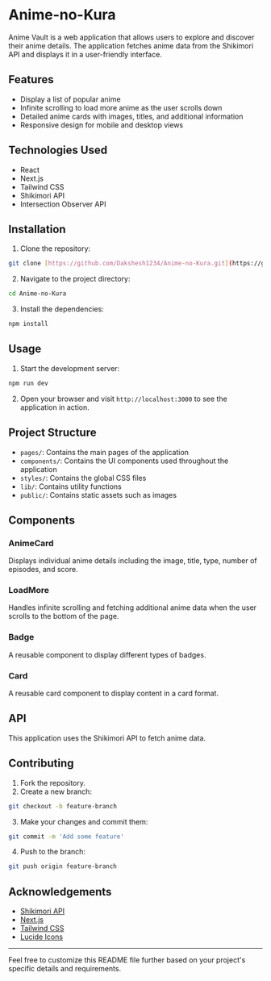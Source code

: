 # Anime-no-Kura

Anime Vault is a web application that allows users to explore and discover their anime details. The application fetches anime data from the Shikimori API and displays it in a user-friendly interface.

## Features

- Display a list of popular anime
- Infinite scrolling to load more anime as the user scrolls down
- Detailed anime cards with images, titles, and additional information
- Responsive design for mobile and desktop views

## Technologies Used

- React
- Next.js
- Tailwind CSS
- Shikimori API
- Intersection Observer API

## Installation

1. Clone the repository:

```bash
git clone [https://github.com/Dakshesh1234/Anime-no-Kura.git](https://github.com/Dakshesh1234/Anime-no-Kura)
```

2. Navigate to the project directory:

```bash
cd Anime-no-Kura
```

3. Install the dependencies:

```bash
npm install
```

## Usage

1. Start the development server:

```bash
npm run dev
```

2. Open your browser and visit `http://localhost:3000` to see the application in action.

## Project Structure

- `pages/`: Contains the main pages of the application
- `components/`: Contains the UI components used throughout the application
- `styles/`: Contains the global CSS files
- `lib/`: Contains utility functions
- `public/`: Contains static assets such as images

## Components

### AnimeCard

Displays individual anime details including the image, title, type, number of episodes, and score.

### LoadMore

Handles infinite scrolling and fetching additional anime data when the user scrolls to the bottom of the page.

### Badge

A reusable component to display different types of badges.

### Card

A reusable card component to display content in a card format.

## API

This application uses the Shikimori API to fetch anime data. 

## Contributing

1. Fork the repository.
2. Create a new branch:

```bash
git checkout -b feature-branch
```

3. Make your changes and commit them:

```bash
git commit -m 'Add some feature'
```

4. Push to the branch:

```bash
git push origin feature-branch
```

## Acknowledgements

- [Shikimori API](https://shikimori.one/api/doc)
- [Next.js](https://nextjs.org/)
- [Tailwind CSS](https://tailwindcss.com/)
- [Lucide Icons](https://lucide.dev/)

---

Feel free to customize this README file further based on your project's specific details and requirements.
